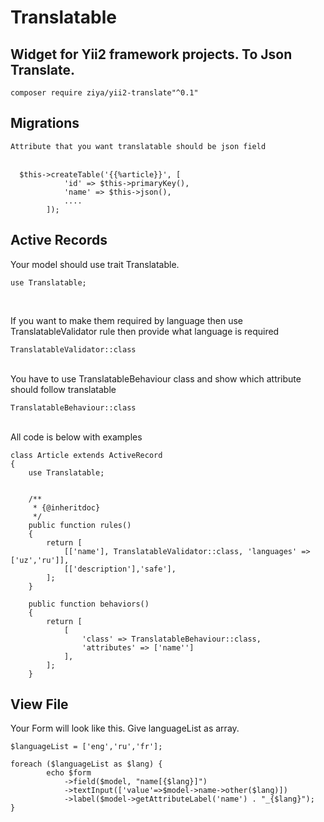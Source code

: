 # Translatable
## Widget for Yii2 framework projects. To Json Translate.
`composer require ziya/yii2-translate"^0.1"`

##  Migrations
`Attribute that you want translatable should be json field`
<br/>
<br/>
```
  $this->createTable('{{%article}}', [
            'id' => $this->primaryKey(),
            'name' => $this->json(),
            ....
        ]);
```

## Active Records
Your model should use trait Translatable.
```
use Translatable; 
```
<br/>

If you want to make them required by language then use TranslatableValidator 
rule then provide what language is required

```
TranslatableValidator::class
```
<br/>
You have to use TranslatableBehaviour class and show which attribute should follow translatable

```
TranslatableBehaviour::class
```
<br/>
All code is below with examples
<br/>

```
class Article extends ActiveRecord
{
    use Translatable; 


    /**
     * {@inheritdoc}
     */
    public function rules()
    {
        return [
            [['name'], TranslatableValidator::class, 'languages' => ['uz','ru']],
            [['description'],'safe'],
        ];
    }

    public function behaviors()
    {
        return [
            [
                'class' => TranslatableBehaviour::class,
                'attributes' => ['name'']
            ],
        ];
    }
```

## View File
Your Form will look like this. Give languageList as array.
```
$languageList = ['eng','ru','fr'];

foreach ($languageList as $lang) {
        echo $form
            ->field($model, "name[{$lang}]")
            ->textInput(['value'=>$model->name->other($lang)])
            ->label($model->getAttributeLabel('name') . "_{$lang}");
}
```